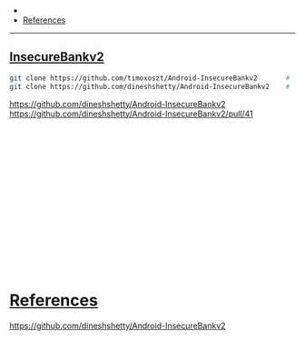 - 
- [References](#references)

-------------------------------------------

## [InsecureBankv2]()
```sh
git clone https://github.com/timoxoszt/Android-InsecureBankv2       #  👈 PR with Docker; use this
git clone https://github.com/dineshshetty/Android-InsecureBankv2    #  👈 Original without Docker
```

https://github.com/dineshshetty/Android-InsecureBankv2
https://github.com/dineshshetty/Android-InsecureBankv2/pull/41

## 
```sh

```

## 
```sh

```

## 
```sh

```

## 
```sh

```

## 
```sh

```

## 
```sh

```

## 
```sh

```

## 
```sh

```

## 
```sh

```

# [References](#references-1)

https://github.com/dineshshetty/Android-InsecureBankv2